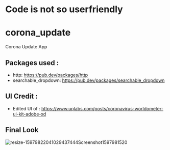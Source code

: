 #  Code is not so userfriendly
# corona_update

Corona Update App



## Packages used :

- http: https://pub.dev/packages/http
- searchable_dropdown: https://pub.dev/packages/searchable_dropdown

## UI Credit :
- Edited UI of : https://www.uplabs.com/posts/coronavirus-worldometer-ui-kit-adobe-xd


## Final Look
![resize-15979822041029437444Screenshot1597981520](https://user-images.githubusercontent.com/48161121/90850872-aa4b1880-e392-11ea-8c95-0d88a31f2ea5.png)


